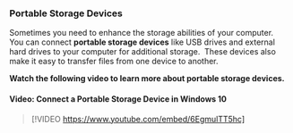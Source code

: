 ### Portable Storage Devices

Sometimes you need to enhance the storage abilities of your computer.  You can connect **portable storage devices** like USB drives and external hard drives to your computer for additional storage.  These devices also make it easy to transfer files from one device to another.

**Watch the following video to learn more about portable storage devices.**


#### Video: Connect a Portable Storage Device in Windows 10
> [!VIDEO https://www.youtube.com/embed/6EgmulTT5hc]

